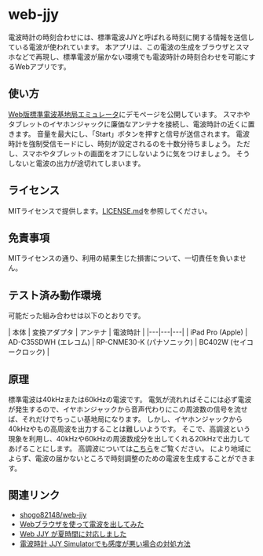 # web-jjy

電波時計の時刻合わせには、標準電波JJYと呼ばれる時刻に関する情報を送信している電波が使われています。 
本アプリは、この電波の生成をブラウザとスマホなどで再現し、標準電波が届かない環境でも電波時計の時刻合わせを可能にするWebアプリです。

## 使い方

[Web版標準電波基地局エミュレータ](http://alfredplpl.github.io/web-jjy/)にデモページを公開しています。
スマホやタブレットのイヤホンジャックに廉価なアンテナを接続し、電波時計の近くに置きます。
音量を最大にし、「Start」ボタンを押すと信号が送信されます。
電波時計を強制受信モードにし、時刻が設定されるのを十数分待ちましょう。
ただし、スマホやタブレットの画面をオフにしないように気をつけましょう。
そうしないと電波の出力が途切れてしまいます。

## ライセンス

MITライセンスで提供します。[LICENSE.md](https://github.com/alfredplpl/web-jjy/blob/master/LICENSE.md)を参照してください。

## 免責事項

MITライセンスの通り、利用の結果生じた損害について、一切責任を負いません。

## テスト済み動作環境
可能だった組み合わせは以下のとおりです。

| 本体 | 変換アダプタ | アンテナ | 電波時計 |
|---|---|---|
| iPad Pro (Apple) | AD-C35SDWH (エレコム) | RP-CNME30-K (パナソニック) | BC402W (セイコークロック) |

## 原理　　　　　　　　

標準電波は40kHzまたは60kHzの電波です。
電気が流れればそこには必ず電波が発生するので、イヤホンジャックから音声代わりにこの周波数の信号を流せば、それだけでちっこい基地局になります。
しかし、イヤホンジャックから40kHzやもの高周波を出力することは難しいようです。
そこで、高調波という現象を利用し、40kHzや60kHzの周波数成分を出してくれる20kHzで出力してあげることにします。
高調波については[こちら](https://www.m-system.co.jp/mstoday/plan/mame/b_electric/0305/index.html)をご覧ください。
により地域によらず、電波の届かないところで時刻調整のための電波を生成することができます。


## 関連リンク

- [shogo82148/web-jjy](https://github.com/shogo82148/web-jjy)
- [Webブラウザを使って電波を出してみた](https://shogo82148.github.io/blog/2016/03/29/web-jjy/)
- [Web JJY が夏時間に対応しました](https://shogo82148.github.io/blog/2018/08/11/web-jjy-summer-time-support/)
- [電波時計 JJY Simulatorでも感度が悪い場合の対処方法](https://sekisonn.com/mt/2018/07/jjy-simulator.html)
